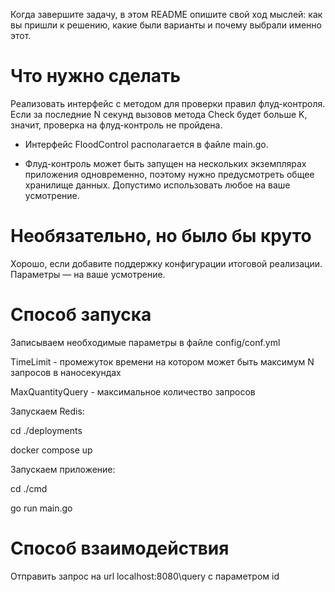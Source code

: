 Когда завершите задачу, в этом README опишите свой ход мыслей: как вы пришли к решению, какие были варианты и почему выбрали именно этот. 

# Что нужно сделать

Реализовать интерфейс с методом для проверки правил флуд-контроля. Если за последние N секунд вызовов метода Check будет больше K, значит, проверка на флуд-контроль не пройдена.

- Интерфейс FloodControl располагается в файле main.go.

- Флуд-контроль может быть запущен на нескольких экземплярах приложения одновременно, поэтому нужно предусмотреть общее хранилище данных. Допустимо использовать любое на ваше усмотрение. 

# Необязательно, но было бы круто

Хорошо, если добавите поддержку конфигурации итоговой реализации. Параметры — на ваше усмотрение.

# Способ запуска

Записываем необходимые параметры в файле config/conf.yml 

TimeLimit - промежуток времени на котором может быть максимум N запросов в наносекундах

MaxQuantityQuery - максимальное количество запросов

Запускаем Redis:

cd ./deployments

docker compose up

Запускаем приложение:

cd ./cmd

go run main.go

# Способ взаимодействия

Отправить запрос на url localhost:8080\query с параметром id
